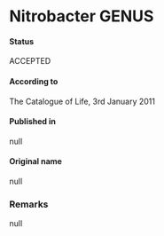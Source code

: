 # Nitrobacter GENUS

#### Status
ACCEPTED

#### According to
The Catalogue of Life, 3rd January 2011

#### Published in
null

#### Original name
null

### Remarks
null